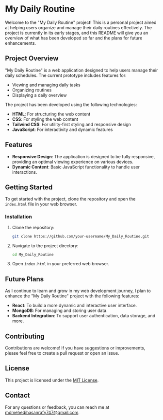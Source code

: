 # My Daily Routine

Welcome to the "My Daily Routine" project! This is a personal project aimed at helping users organize and manage their daily routines effectively. The project is currently in its early stages, and this README will give you an overview of what has been developed so far and the plans for future enhancements.

## Project Overview

"My Daily Routine" is a web application designed to help users manage their daily schedules. The current prototype includes features for:

- Viewing and managing daily tasks
- Organizing routines
- Displaying a daily overview

The project has been developed using the following technologies:

- **HTML**: For structuring the web content
- **CSS**: For styling the web content
- **Tailwind CSS**: For utility-first styling and responsive design
- **JavaScript**: For interactivity and dynamic features

## Features

- **Responsive Design**: The application is designed to be fully responsive, providing an optimal viewing experience on various devices.
- **Dynamic Content**: Basic JavaScript functionality to handle user interactions.

## Getting Started

To get started with the project, clone the repository and open the `index.html` file in your web browser.

### Installation

1. Clone the repository:
    ```bash
    git clone https://github.com/your-username/My_Daily_Routine.git
    ```
2. Navigate to the project directory:
    ```bash
    cd My_Daily_Routine
    ```
3. Open `index.html` in your preferred web browser.

## Future Plans

As I continue to learn and grow in my web development journey, I plan to enhance the "My Daily Routine" project with the following features:

- **React**: To build a more dynamic and interactive user interface.
- **MongoDB**: For managing and storing user data.
- **Backend Integration**: To support user authentication, data storage, and more.

## Contributing

Contributions are welcome! If you have suggestions or improvements, please feel free to create a pull request or open an issue.

## License

This project is licensed under the [MIT License](LICENSE).

## Contact

For any questions or feedback, you can reach me at [mdmehedihasanrafy747@gmail.com](mailto:mdmehedihasanrafy747@gmail.com).
